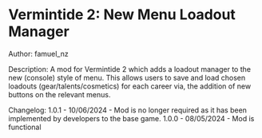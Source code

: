 # Vermintide 2: New Menu Loadout Manager

Author: 
famuel_nz

Description:
A mod for Vermintide 2 which adds a loadout manager to the new (console) style of menu.
This allows users to save and load chosen loadouts (gear/talents/cosmetics) for each career via, the addition of new buttons on the relevant menus.

Changelog:
1.0.1 - 10/06/2024 - Mod is no longer required as it has been implemented by developers to the base game.
1.0.0 - 08/05/2024 - Mod is functional
